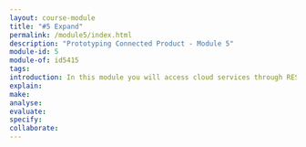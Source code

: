 ```yaml
---
layout: course-module
title: "#5 Expand"
permalink: /module5/index.html
description: "Prototyping Connected Product - Module 5"
module-id: 5
module-of: id5415
tags:
introduction: In this module you will access cloud services through REST APIs to experience web technologies
explain: 
make:
analyse:
evaluate: 
specify: 
collaborate:
---
```

